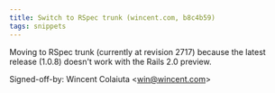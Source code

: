 ```yaml
---
title: Switch to RSpec trunk (wincent.com, b8c4b59)
tags: snippets
---
```


Moving to RSpec trunk (currently at revision 2717) because the latest release (1.0.8) doesn't work with the Rails 2.0 preview.

Signed-off-by: Wincent Colaiuta &lt;win@wincent.com&gt;
